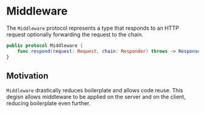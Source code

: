 # Middleware

The `Middleware` protocol represents a type that responds to an HTTP request optionally forwarding the request to the chain.


```swift
public protocol Middleware {
    func respond(request: Request, chain: Responder) throws -> Response
}
```

## Motivation

`Middleware` drastically reduces boilerplate and allows code reuse. This degisn allows middleware to be applied on the server and on the client, reducing boilerplate even further.